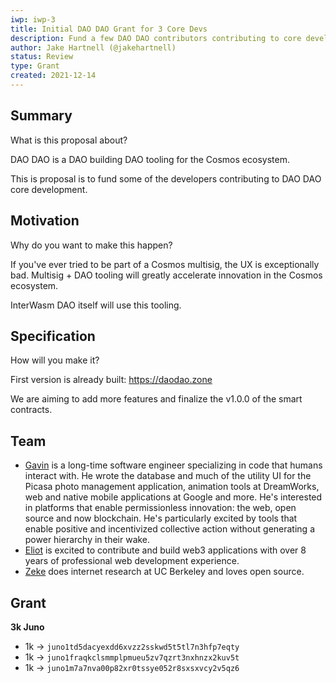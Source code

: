 ```yaml
---
iwp: iwp-3
title: Initial DAO DAO Grant for 3 Core Devs
description: Fund a few DAO DAO contributors contributing to core development.
author: Jake Hartnell (@jakehartnell)
status: Review
type: Grant
created: 2021-12-14
---
```


## Summary

What is this proposal about?

DAO DAO is a DAO building DAO tooling for the Cosmos ecosystem.

This is proposal is to fund some of the developers contributing to DAO DAO core development.

## Motivation

Why do you want to make this happen?

If you've ever tried to be part of a Cosmos multisig, the UX is exceptionally bad. Multisig + DAO tooling will greatly accelerate innovation in the Cosmos ecosystem.

InterWasm DAO itself will use this tooling.

## Specification

How will you make it?

First version is already built: https://daodao.zone

We are aiming to add more features and finalize the v1.0.0 of the smart contracts.

## Team

- [Gavin](https://github.com/gavindoughtie) is a long-time software engineer specializing in code that humans interact with. He wrote the database and much of the utility UI for the Picasa photo management application, animation tools at DreamWorks, web and native mobile applications at Google and more. He's interested in platforms that enable permissionless innovation: the web, open source and now blockchain. He's particularly excited by tools that enable positive and incentivized collective action without generating a power hierarchy in their wake.
- [Eliot](https://github.com/ebaker) is excited to contribute and build web3 applications with over 8 years of professional web development experience.
- [Zeke](https://github.com/ezekiiel) does internet research at UC Berkeley and loves open source.

## Grant

**3k Juno**

- 1k -> `juno1td5dacyexdd6xvzz2sskwd5t5tl7n3hfp7eqty`
- 1k -> `juno1fraqkclsmmplpmueu5zv7qzrt3nxhnzx2kuv5t`
- 1k -> `juno1m7a7nva00p82xr0tssye052r8sxsxvcy2v5qz6`
